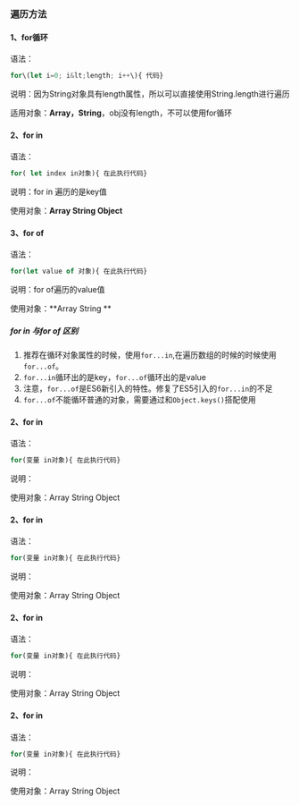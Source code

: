 ### 遍历方法

#### 1、for循环

语法：

```js
for\(let i=0; i&lt;length; i++\){ 代码}
```

说明：因为String对象具有length属性，所以可以直接使用String.length进行遍历

适用对象：**Array，String**，obj没有length，不可以使用for循环

#### 2、for in

语法：

```js
for( let index in对象){ 在此执行代码}
```

说明：for in 遍历的是key值

使用对象：**Array String  Object**

#### 3、for of

语法：

```js
for(let value of 对象){ 在此执行代码}
```

说明：for of遍历的value值

使用对象：**Array String  **

##### for in 与for of 区别

1. 推荐在循环对象属性的时候，使用`for...in`,在遍历数组的时候的时候使用`for...of`。
2.  `for...in`循环出的是key，`for...of`循环出的是value
3. 注意，`for...of`是ES6新引入的特性。修复了ES5引入的`for...in`的不足
4.  `for...of`不能循环普通的对象，需要通过和`Object.keys()`搭配使用

#### 2、for in

语法：

```js
for(变量 in对象){ 在此执行代码}
```

说明：

使用对象：Array String  Object

#### 2、for in

语法：

```js
for(变量 in对象){ 在此执行代码}
```

说明：

使用对象：Array String  Object

#### 2、for in

语法：

```js
for(变量 in对象){ 在此执行代码}
```

说明：

使用对象：Array String  Object

#### 2、for in

语法：

```js
for(变量 in对象){ 在此执行代码}
```

说明：

使用对象：Array String  Object

